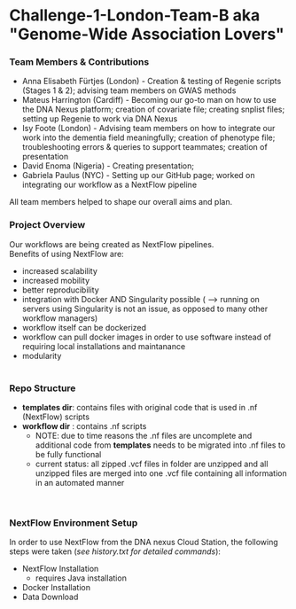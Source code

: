 # Challenge-1-London-Team-B aka "Genome-Wide Association Lovers"

### Team Members & Contributions

* Anna Elisabeth Fürtjes (London) - Creation & testing of Regenie scripts (Stages 1 & 2); advising team members on GWAS methods
* Mateus Harrington (Cardiff) - Becoming our go-to man on how to use the DNA Nexus platform; creation of covariate file; creating snplist files; setting up Regenie to work via DNA Nexus
* Isy Foote (London) - Advising team members on how to integrate our work into the dementia field meaningfully; creation of phenotype file; troubleshooting errors & queries to support teammates; creation of presentation  
* David Enoma (Nigeria) - Creating presentation; 
* Gabriela Paulus (NYC) - Setting up our GitHub page; worked on integrating our workflow as a NextFlow pipeline

All team members helped to shape our overall aims and plan.

### Project Overview

Our workflows are being created as NextFlow pipelines.<br>
Benefits of using NextFlow are:<br>
 * increased scalability
 * increased mobility
 * better reproducibility
 * integration with Docker AND Singularity possible ( --> running on servers using Singularity is not an issue, as opposed to many other workflow managers)
 * workflow itself can be dockerized
 * workflow can pull docker images in order to use software instead of requiring local installations and maintanance
 * modularity
<br><br>

### Repo Structure<br>
 * __templates dir__: contains files with original code that is used in .nf (NextFlow) scripts 
 * __workflow dir__ : contains .nf scripts
    * NOTE: due to time reasons the .nf files are uncomplete and additional code from __templates__ needs to be migrated into .nf files to be fully functional
    * current status: all zipped .vcf files in folder are unzipped and all unzipped files are merged into one .vcf file containing all information in an automated manner<br>

<br>

### NextFlow Environment Setup<br>
In order to use NextFlow from the DNA nexus Cloud Station, the following steps were taken (_see history.txt for detailed commands_):
 * NextFlow Installation
      * requires Java installation
 * Docker Installation
 * Data Download


<br>
